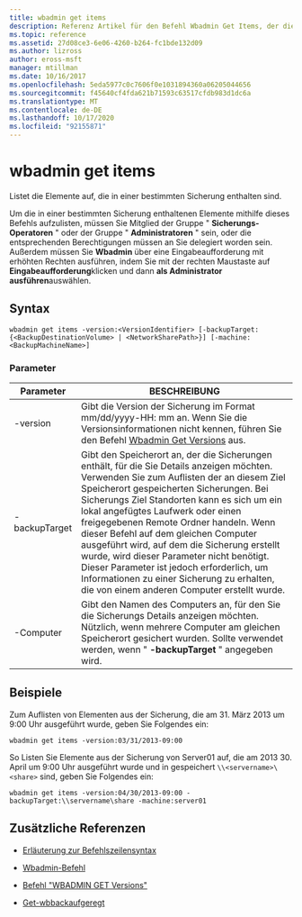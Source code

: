 ```yaml
---
title: wbadmin get items
description: Referenz Artikel für den Befehl Wbadmin Get Items, der die Elemente auflistet, die in einer bestimmten Sicherung enthalten sind.
ms.topic: reference
ms.assetid: 27d08ce3-6e06-4260-b264-fc1bde132d09
ms.author: lizross
author: eross-msft
manager: mtillman
ms.date: 10/16/2017
ms.openlocfilehash: 5eda5977c0c7606f0e1031894360a06205044656
ms.sourcegitcommit: f45640cf4fda621b71593c63517cfdb983d1dc6a
ms.translationtype: MT
ms.contentlocale: de-DE
ms.lasthandoff: 10/17/2020
ms.locfileid: "92155871"
---
```

# <a name="wbadmin-get-items"></a>wbadmin get items

Listet die Elemente auf, die in einer bestimmten Sicherung enthalten sind.

Um die in einer bestimmten Sicherung enthaltenen Elemente mithilfe dieses Befehls aufzulisten, müssen Sie Mitglied der Gruppe " **Sicherungs-Operatoren** " oder der Gruppe " **Administratoren** " sein, oder die entsprechenden Berechtigungen müssen an Sie delegiert worden sein. Außerdem müssen Sie **Wbadmin** über eine Eingabeaufforderung mit erhöhten Rechten ausführen, indem Sie mit der rechten Maustaste auf **Eingabeaufforderung**klicken und dann **als Administrator ausführen**auswählen.

## <a name="syntax"></a>Syntax

```
wbadmin get items -version:<VersionIdentifier> [-backupTarget:{<BackupDestinationVolume> | <NetworkSharePath>}] [-machine:<BackupMachineName>]
```

### <a name="parameters"></a>Parameter

| Parameter | BESCHREIBUNG |
|--|--|
| -version | Gibt die Version der Sicherung im Format mm/dd/yyyy-HH: mm an. Wenn Sie die Versionsinformationen nicht kennen, führen Sie den Befehl [Wbadmin Get Versions](wbadmin-get-versions.md) aus. |
| -backupTarget | Gibt den Speicherort an, der die Sicherungen enthält, für die Sie Details anzeigen möchten. Verwenden Sie zum Auflisten der an diesem Ziel Speicherort gespeicherten Sicherungen. Bei Sicherungs Ziel Standorten kann es sich um ein lokal angefügtes Laufwerk oder einen freigegebenen Remote Ordner handeln. Wenn dieser Befehl auf dem gleichen Computer ausgeführt wird, auf dem die Sicherung erstellt wurde, wird dieser Parameter nicht benötigt. Dieser Parameter ist jedoch erforderlich, um Informationen zu einer Sicherung zu erhalten, die von einem anderen Computer erstellt wurde. |
| -Computer | Gibt den Namen des Computers an, für den Sie die Sicherungs Details anzeigen möchten. Nützlich, wenn mehrere Computer am gleichen Speicherort gesichert wurden. Sollte verwendet werden, wenn " **-backupTarget** " angegeben wird. |

## <a name="examples"></a>Beispiele

Zum Auflisten von Elementen aus der Sicherung, die am 31. März 2013 um 9:00 Uhr ausgeführt wurde, geben Sie Folgendes ein:

```
wbadmin get items -version:03/31/2013-09:00
```

So Listen Sie Elemente aus der Sicherung von Server01 auf, die am 2013 30. April um 9:00 Uhr ausgeführt wurde und in gespeichert `\\<servername>\<share>` sind, geben Sie Folgendes ein:

```
wbadmin get items -version:04/30/2013-09:00 -backupTarget:\\servername\share -machine:server01
```

## <a name="additional-references"></a>Zusätzliche Referenzen

- [Erläuterung zur Befehlszeilensyntax](command-line-syntax-key.md)

- [Wbadmin-Befehl](wbadmin.md)

- [Befehl "WBADMIN GET Versions"](wbadmin-get-versions.md)

- [Get-wbbackaufgeregt](/powershell/module/windowserverbackup/Get-WBBackupSet)
